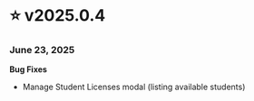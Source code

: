 # ⭐ v2025.0.4

### June 23, 2025

**Bug Fixes**

* Manage Student Licenses modal (listing available students)
